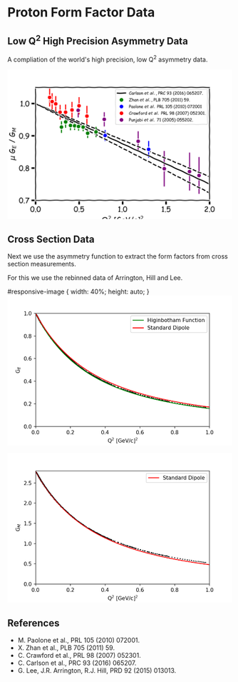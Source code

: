 # Proton Form Factor Data

## Low Q<sup>2</sup> High Precision Asymmetry Data

A compliation of the world's high precision, low Q<sup>2</sup> asymmetry data.

<img src="./Figures/AsymFigure.png">

## Cross Section Data

Next we use the asymmetry function to extract the form factors from cross section measurements.

For this we use the rebinned data of Arrington, Hill and Lee.

#responsive-image {  width: 40%;  height: auto; }
<img src="./Figures/GeFigure.png" id="responsive-image" >

<img src="./Figures/GmFigure.png">

## References

* M. Paolone et al., PRL 105 (2010) 072001.
* X. Zhan et al., PLB 705 (2011) 59.
* C. Crawford et al., PRL 98 (2007) 052301. 
* C. Carlson et al., PRC 93 (2016) 065207.
* G. Lee, J.R. Arrington, R.J. Hill, PRD 92 (2015) 013013.
